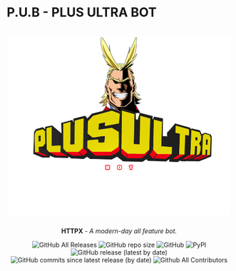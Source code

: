 <h1 align="left">P.U.B - PLUS ULTRA BOT</h1>

<div align="center">
  
  <h1 align="center">
    <img src="Assets/Plus Ultra Bot.png" alt="PLUS ULTRA" width = 500px, height = 400px></a>
    <br>
  </h1>
  
  <p align="center"><strong>HTTPX</strong> <em>- A modern-day all feature bot.</em></p>
  
  ![GitHub All Releases](https://img.shields.io/github/downloads/AkshatJoshi2000/TOP-NEWS-STORIES/total?logo=Github&logoColor=%09%23FF0000&style=flat-square)
  ![GitHub repo size](https://img.shields.io/github/repo-size/AkshatJoshi2000/TOP-NEWS-STORIES?style=flat-square)
  ![GitHub](https://img.shields.io/github/license/AkshatJoshi2000/TOP-NEWS-STORIES)
  ![PyPI](https://img.shields.io/pypi/v/selenium?color=%09&label=selenium&style=flat-square)
  ![GitHub release (latest by date)](https://img.shields.io/github/v/release/AkshatJoshi2000/TOP-NEWS-STORIES)
  ![GitHub commits since latest release (by date)](https://img.shields.io/github/commits-since/AkshatJoshi2000/P.U.B---Plus-Ultra-Bot/latest)
  ![Github All Contributors](https://img.shields.io/github/all-contributors/AkshatJoshi2000/P.U.B---Plus-Ultra-Bot)
</div>
